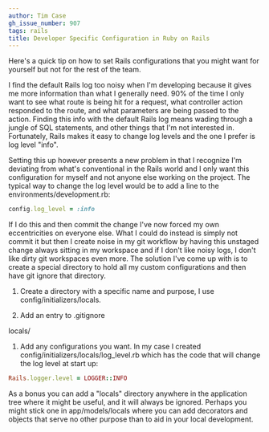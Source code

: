 ```yaml
---
author: Tim Case
gh_issue_number: 907
tags: rails
title: Developer Specific Configuration in Ruby on Rails
---
```


Here's a quick tip on how to set Rails configurations that you might want for yourself but not for the rest of the team.  

I find the default Rails log too noisy when I'm developing because it gives me more information than what I generally need.  90% of the time I only want to see what route is being hit for a request, what controller action responded to the route, and what parameters are being passed to the action.  Finding this info with the default Rails log means wading through a jungle of SQL statements, and other things that I'm not interested in.  Fortunately, Rails makes it easy to change log levels and the one I prefer is log level "info".

Setting this up however presents a new problem in that I recognize I'm deviating from what's conventional in the Rails world and I only want this configuration for myself and not anyone else working on the project.  The typical way to change the log level would be to add a line to the environments/development.rb:

```ruby
config.log_level = :info

```

If I do this and then commit the change I've now forced my own eccentricities on everyone else. What I could do instead is simply not commit it but then I create noise in my git workflow by having this unstaged change always sitting in my workspace and if I don't like noisy logs, I don't like dirty git workspaces even more.  The solution I've come up with is to create a special directory to hold all my custom configurations and then have git ignore that directory.

1. Create a directory with a specific name and purpose, I use config/initializers/locals.

1. Add an entry to .gitignore

locals/

1. Add any configurations you want.  In my case I created config/initializers/locals/log_level.rb which has the code that will change the log level at start up:

```ruby
Rails.logger.level = LOGGER::INFO
```

As a bonus you can add a "locals" directory anywhere in the application tree where it might be useful, and it will always be ignored.  Perhaps you might stick one in app/models/locals where you can add decorators and objects that serve no other purpose than to aid in your local development.



